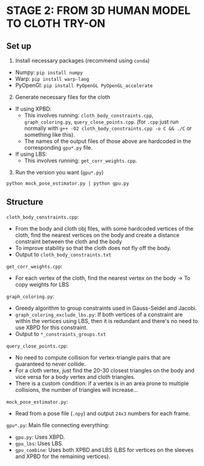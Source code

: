 # STAGE 2: FROM 3D HUMAN MODEL TO CLOTH TRY-ON
## Set up 
1. Install necessary packages (recommend using `conda`)
- Numpy: `pip install numpy`
- Warp: `pip install warp-lang`
- PyOpenGl: `pip install PyOpenGL PyOpenGL_accelerate`
2. Generate necessary files for the cloth

- If using XPBD:
    - This involves running: `cloth_body_constraints.cpp`, `graph_coloring.py`, `query_close_points.cpp`. (for `.cpp` just run normally with `g++ -O2 cloth_body_constraints.cpp -o C && ./C` or something like this).
    - The names of the output files of those above are hardcoded in the corresponding `gpu*.py` file.
- If using LBS:
    - This involves running: `get_corr_weights.cpp`.
3. Run the version you want (`gpu*.py`)
```
python mock_pose_estimator.py | python gpu.py
```
## Structure
`cloth_body_constraints.cpp`:
- From the body and cloth obj files, with some hardcoded vertices of the cloth, find the nearest vertices on the body and create a distance constraint between the cloth and the body 
- To improve stability so that the cloth does not fly off the body.
- Output to `cloth_body_constraints.txt`

`get_corr_weights.cpp`:
- For each vertex of the cloth, find the nearest vertex on the body -> To copy weights for LBS

`graph_coloring.py`:
- Greedy algorithm to group constraints used in Gauss-Seidel and Jacobi.
- `graph_coloring_exclude_lbs.py`: If both vertices of a constraint are within the vertices using LBS, then it is redundant and there's no need to use XBPD for this constraint.
- Output to `*_constraints_groups.txt`

`query_close_points.cpp`:
- No need to compute collision for vertex-triangle pairs that are guaranteed to never collide. 
- For a cloth vertex, just find the 20-30 closest triangles on the body and vice versa for a body vertex and cloth triangles.
- There is a custom condition: if a vertex is in an area prone to multiple collisions, the number of triangles will increase...

`mock_pose_estimator.py`:
- Read from a pose file (`.npy`) and output `24x3` numbers for each frame.

`gpu*.py`: Main file connecting everything:
- `gpu.py`: Uses XBPD.
- `gpu_lbs`: Uses LBS.
- `gpu_combine`: Uses both XPBD and LBS (LBS for vertices on the sleeves and XPBD for the remaining vertices).
